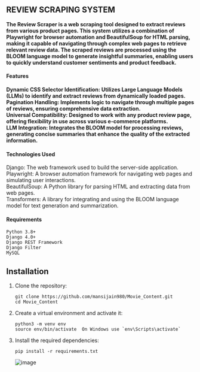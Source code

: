 ## REVIEW SCRAPING SYSTEM

**The Review Scraper is a web scraping tool designed to extract reviews from various product pages. This system utilizes a combination of Playwright for browser automation and BeautifulSoup for HTML parsing, making it capable of navigating through complex web pages to retrieve
relevant review data. The scraped reviews are processed using the BLOOM language model to generate insightful summaries, enabling users to quickly understand customer sentiments and product feedback.**

#### Features

**Dynamic CSS Selector Identification: Utilizes Large Language Models (LLMs) to identify and extract reviews from dynamically loaded pages.<br />**
**Pagination Handling: Implements logic to navigate through multiple pages of reviews, ensuring comprehensive data extraction.<br />**
**Universal Compatibility: Designed to work with any product review page, offering flexibility in use across various e-commerce platforms.<br />**
**LLM Integration: Integrates the BLOOM model for processing reviews, generating concise summaries that enhance the quality of the extracted information.<br />**


#### Technologies Used

Django: The web framework used to build the server-side application.<br />
Playwright: A browser automation framework for navigating web pages and simulating user interactions.<br />
BeautifulSoup: A Python library for parsing HTML and extracting data from web pages.<br />
Transformers: A library for integrating and using the BLOOM language model for text generation and summarization.<br />


#### Requirements

~~~
Python 3.8+
Django 4.0+
Django REST Framework
Django Filter
MySQL

~~~

## Installation

1. Clone the repository:

   ~~~
   git clone https://github.com/mansijain980/Movie_Content.git
   cd Movie_Content
   ~~~

2. Create a virtual environment and activate it:

   ~~~
   python3 -m venv env
   source env/bin/activate  On Windows use `env\Scripts\activate`
   ~~~

3. Install the required dependencies:

   ~~~
   pip install -r requirements.txt
   ~~~

   ![image](https://github.com/user-attachments/assets/7e8cf635-1fd1-46b1-9aba-bc149d54357c)

